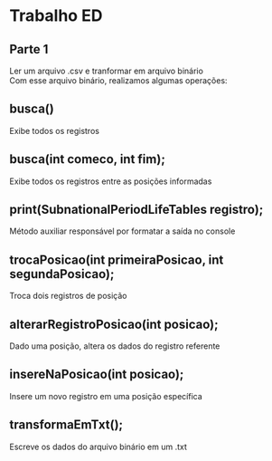 # Trabalho ED

## Parte 1
Ler um arquivo .csv e tranformar em arquivo binário  
Com esse arquivo binário, realizamos algumas operações:  

## busca()
Exibe todos os registros

## busca(int comeco, int fim);
Exibe todos os registros entre as posições informadas

## print(SubnationalPeriodLifeTables registro);
Método auxiliar responsável por formatar a saída no console

## trocaPosicao(int primeiraPosicao, int segundaPosicao);
Troca dois registros de posição

## alterarRegistroPosicao(int posicao);
Dado uma posição, altera os dados do registro referente

## insereNaPosicao(int posicao);
Insere um novo registro em uma posição específica

## transformaEmTxt();
Escreve os dados do arquivo binário em um .txt